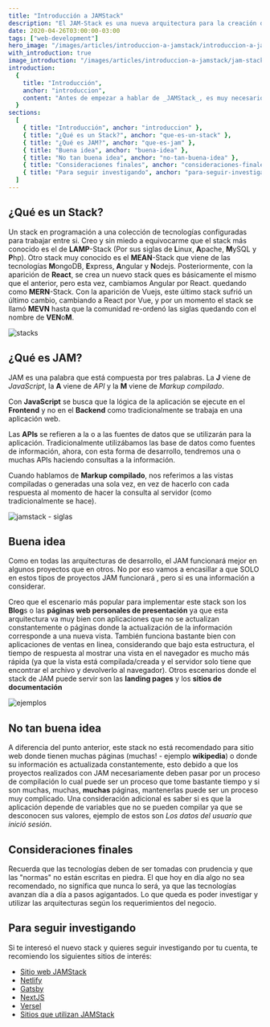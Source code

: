 ```yaml
---
title: "Introducción a JAMStack"
description: "El JAM-Stack es una nueva arquitectura para la creación de aplicaciones web, la cual busca poder hacer proyectos mucho mas rápidos, con alta seguridad y que puedan escalar de una manera muy sencilla. JAM son las siglas de JavaScript, APIs y Markup y su principal características es que la lógica de la aplicación se encuentra en el cliente y no en el servidor."
date: 2020-04-26T03:00:00-03:00
tags: ["web-development"]
hero_image: "/images/articles/introduccion-a-jamstack/introduccion-a-jamstack.png"
with_introduction: true
image_introduction: "/images/articles/introduccion-a-jamstack/jam-stack.png"
introduction:
  {
    title: "Introducción",
    anchor: "introduccion",
    content: "Antes de empezar a hablar de _JAMStack_, es muy necesario desglosar un poco la palabra en dos: **JAM** y **Stack** y así explicarlas por separado",
  }
sections:
  [
    { title: "Introducción", anchor: "introduccion" },
    { title: "¿Qué es un Stack?", anchor: "que-es-un-stack" },
    { title: "¿Qué es JAM?", anchor: "que-es-jam" },
    { title: "Buena idea", anchor: "buena-idea" },
    { title: "No tan buena idea", anchor: "no-tan-buena-idea" },
    { title: "Consideraciones finales", anchor: "consideraciones-finales" },
    { title: "Para seguir investigando", anchor: "para-seguir-investigando" },
  ]
---
```


<h2 id="que-es-un-stack">¿Qué es un Stack?</h2>

Un stack en programación a una colección de tecnologías configuradas para trabajar entre si. Creo y sin miedo a equivocarme que el stack más conocido es el de **LAMP**-Stack (Por sus siglas de **L**inux, **A**pache, **M**ySQL y **P**hp). Otro stack muy conocido es el **MEAN**-Stack que viene de las tecnologías **M**ongoDB, **E**xpress, **A**ngular y **N**odejs. Posteriormente, con la aparición de **React**, se crea un nuevo stack ques es básicamente el mismo que el anterior, pero esta vez, cambiamos Angular por React. quedando como **MERN**-Stack. Con la aparición de Vuejs, este último stack sufrió un último cambio, cambiando a React por Vue, y por un momento el stack se llamó **MEVN** hasta que la comunidad re-ordenó las siglas quedando con el nombre de **VEN**o**M**.

![stacks](/images/articles/introduccion-a-jamstack/stacks.png)

<h2 id="que-es-jam">¿Qué es JAM?</h2>

JAM es una palabra que está compuesta por tres palabras. La **J** viene de _JavaScript_, la **A** viene de _API_ y la **M** viene de _Markup compilado_.

Con **JavaScript** se busca que la lógica de la aplicación se ejecute en el **Frontend** y no en el **Backend** como tradicionalmente se trabaja en una aplicación web.

Las **APIs** se refieren a la o a las fuentes de datos que se utilizarán para la aplicación. Tradicionalmente utilizábamos las base de datos como fuentes de información, ahora, con esta forma de desarrollo, tendremos una o muchas APIs haciendo consultas a la información.

Cuando hablamos de **Markup compilado**, nos referimos a las vistas compiladas o generadas una sola vez, en vez de hacerlo con cada respuesta al momento de hacer la consulta al servidor (como tradicionalmente se hace).

![jamstack - siglas](/images/articles/introduccion-a-jamstack/jam.png)

<h2 id="buena-idea">Buena idea</h2>

Como en todas las arquitecturas de desarrollo, el JAM funcionará mejor en algunos proyectos que en otros. No por eso vamos a encasillar a que SOLO en estos tipos de proyectos JAM funcionará , pero si es una información a considerar.

Creo que el escenario más popular para implementar este stack son los **Blog**s o las **páginas web personales de presentación** ya que esta arquitectura va muy bien con aplicaciones que no se actualizan constantemente o páginas donde la actualización de la información corresponde a una nueva vista. También funciona bastante bien con aplicaciones de
ventas en linea, considerando que bajo esta estructura, el tiempo de respuesta al mostrar una vista en el navegador es mucho más rápida (ya que la vista está compilada/creada y el servidor solo tiene que encontrar el archivo y devolverlo al navegador). Otros escenarios donde el stack de JAM puede servir son las **landing pages** y los **sitios de documentación**

![ejemplos](/images/articles/introduccion-a-jamstack/paginas-de-ejemplo.png)

<h2 id="no-tan-buena-idea">No tan buena idea</h2>

A diferencia del punto anterior, este stack no está recomendado para sitio web donde tienen muchas páginas (muchas! - ejemplo **wikipedia**) o donde su información es actualizada constantemente, esto debido a que los proyectos realizados con JAM necesariamente deben pasar por un proceso de compilación lo cual puede ser un proceso que tome bastante tiempo y si son muchas, muchas, **muchas** páginas, mantenerlas puede ser un proceso muy complicado. Una consideración adicional es saber si es que la aplicación depende de variables que no se pueden compilar ya que se desconocen sus valores, ejemplo de estos son _Los datos del usuario que inició sesión_.

<h2 id="consideraciones-finales">Consideraciones finales</h2>

Recuerda que las tecnologías deben de ser tomadas con prudencia y que las "normas" no están escritas en piedra. El que hoy en día algo no sea recomendado, no significa que nunca lo será, ya que las tecnologías avanzan día a día a pasos agigantados. Lo que queda es poder investigar y utilizar las arquitecturas según los requerimientos del negocio.

<h2 id="para-seguir-investigando">Para seguir investigando</h2>

Si te interesó el nuevo stack y quieres seguir investigando por tu cuenta, te recomiendo los siguientes sitios de interés:

- [Sitio web JAMStack](https://jamstack.org/)
- [Netlify](https://www.netlify.com/)
- [Gatsby](https://www.gatsbyjs.org/)
- [NextJS](https://nextjs.org/)
- [Versel](https://vercel.com/)
- [Sitios que utilizan JAMStack](https://www.gatsbyjs.org/showcase/)
